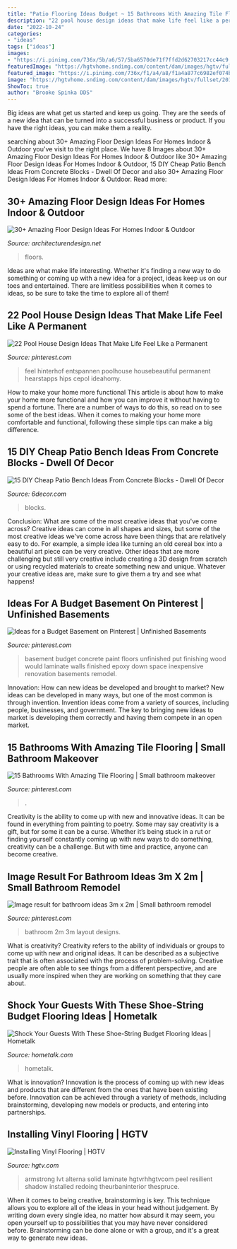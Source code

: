```yaml
---
title: "Patio Flooring Ideas Budget ~ 15 Bathrooms With Amazing Tile Flooring"
description: "22 pool house design ideas that make life feel like a permanent"
date: "2022-10-24"
categories:
- "ideas"
tags: ["ideas"]
images:
- "https://i.pinimg.com/736x/5b/a6/57/5ba6570de71f7ffd2d62703217cc44c9.jpg"
featuredImage: "https://hgtvhome.sndimg.com/content/dam/images/hgtv/fullset/2010/2/23/0/Armstrong_Vinyl-That-Looks-Like-Tile-2_s4x3.jpg.rend.hgtvcom.616.822.suffix/1400946954608.jpeg"
featured_image: "https://i.pinimg.com/736x/f1/a4/a8/f1a4a877c6982ef074b02d2fe1632de5.jpg"
image: "https://hgtvhome.sndimg.com/content/dam/images/hgtv/fullset/2010/2/23/0/Armstrong_Vinyl-That-Looks-Like-Tile-2_s4x3.jpg.rend.hgtvcom.616.822.suffix/1400946954608.jpeg"
ShowToc: true
author: "Brooke Spinka DDS"
---
```



Big ideas are what get us started and keep us going. They are the seeds of a new idea that can be turned into a successful business or product. If you have the right ideas, you can make them a reality.

	

		
searching about 30+ Amazing Floor Design Ideas For Homes Indoor &amp; Outdoor you've visit to the right place. We have 8 Images about 30+ Amazing Floor Design Ideas For Homes Indoor &amp; Outdoor like 30+ Amazing Floor Design Ideas For Homes Indoor &amp; Outdoor, 15 DIY Cheap Patio Bench Ideas From Concrete Blocks - Dwell Of Decor and also 30+ Amazing Floor Design Ideas For Homes Indoor &amp; Outdoor. Read more:
		
    
## 30+ Amazing Floor Design Ideas For Homes Indoor &amp; Outdoor

<img loading=lazy src="https://cdn.architecturendesign.net/wp-content/uploads/2015/08/AD-Indoor-Outdoor-Floor-Design-Ideas-24.jpg" onerror="this.onerror=null;this.src='https://tse2.mm.bing.net/th?id=OIP.I_f8WokE4LtwKIoGXFsWYAHaLJ&amp;pid=15.1';" alt="30+ Amazing Floor Design Ideas For Homes Indoor &amp; Outdoor">

_Source: architecturendesign.net_

>floors. 

	

Ideas are what make life interesting. Whether it's finding a new way to do something or coming up with a new idea for a project, ideas keep us on our toes and entertained. There are limitless possibilities when it comes to ideas, so be sure to take the time to explore all of them!

    
## 22 Pool House Design Ideas That Make Life Feel Like A Permanent

<img loading=lazy src="https://i.pinimg.com/736x/5b/a6/57/5ba6570de71f7ffd2d62703217cc44c9.jpg" onerror="this.onerror=null;this.src='https://tse1.mm.bing.net/th?id=OIP.NPMrO7H8cLOOdWnIj6C5OQHaLO&amp;pid=15.1';" alt="22 Pool House Design Ideas That Make Life Feel Like a Permanent">

_Source: pinterest.com_

>feel hinterhof entspannen poolhouse housebeautiful permanent hearstapps hips cepol ideahomy. 

	

How to make your home more functional
This article is about how to make your home more functional and how you can improve it without having to spend a fortune. There are a number of ways to do this, so read on to see some of the best ideas. When it comes to making your home more comfortable and functional, following these simple tips can make a big difference.

    
## 15 DIY Cheap Patio Bench Ideas From Concrete Blocks - Dwell Of Decor

<img loading=lazy src="https://1.bp.blogspot.com/-eoZa4fwDnic/WCksBu8Td2I/AAAAAAAAwQ4/UkuU11z2qT4o8GbH-Xyipq5jV4Z2YTtuACLcB/s1600/535353535.jpg" onerror="this.onerror=null;this.src='https://tse4.mm.bing.net/th?id=OIP.IOb1B4eYc7knGxOsrKx6iwHaHa&amp;pid=15.1';" alt="15 DIY Cheap Patio Bench Ideas From Concrete Blocks - Dwell Of Decor">

_Source: 6decor.com_

>blocks. 

	

Conclusion: What are some of the most creative ideas that you've come across?
Creative ideas can come in all shapes and sizes, but some of the most creative ideas we've come across have been things that are relatively easy to do. For example, a simple idea like turning an old cereal box into a beautiful art piece can be very creative. Other ideas that are more challenging but still very creative include creating a 3D design from scratch or using recycled materials to create something new and unique. Whatever your creative ideas are, make sure to give them a try and see what happens!

    
## Ideas For A Budget Basement On Pinterest | Unfinished Basements

<img loading=lazy src="https://s-media-cache-ak0.pinimg.com/originals/3c/68/04/3c6804aa4af1c55856463a654d1735fd.jpg" onerror="this.onerror=null;this.src='https://tse1.mm.bing.net/th?id=OIP.mNkpRhi9vmInMDxzzTkufQAAAA&amp;pid=15.1';" alt="Ideas for a Budget Basement on Pinterest | Unfinished Basements">

_Source: pinterest.com_

>basement budget concrete paint floors unfinished put finishing wood would laminate walls finished epoxy down space inexpensive renovation basements remodel. 

	

Innovation: How can new ideas be developed and brought to market?
New ideas can be developed in many ways, but one of the most common is through invention. Invention ideas come from a variety of sources, including people, businesses, and government. The key to bringing new ideas to market is developing them correctly and having them compete in an open market.

    
## 15 Bathrooms With Amazing Tile Flooring | Small Bathroom Makeover

<img loading=lazy src="https://i.pinimg.com/736x/f1/a4/a8/f1a4a877c6982ef074b02d2fe1632de5.jpg" onerror="this.onerror=null;this.src='https://tse4.mm.bing.net/th?id=OIP.y554JxdjryNz80X7Zg0mXgHaLH&amp;pid=15.1';" alt="15 Bathrooms With Amazing Tile Flooring | Small bathroom makeover">

_Source: pinterest.com_

>. 

	

Creativity is the ability to come up with new and innovative ideas. It can be found in everything from painting to poetry. Some may say creativity is a gift, but for some it can be a curse. Whether it’s being stuck in a rut or finding yourself constantly coming up with new ways to do something, creativity can be a challenge. But with time and practice, anyone can become creative.

    
## Image Result For Bathroom Ideas 3m X 2m | Small Bathroom Remodel

<img loading=lazy src="https://i.pinimg.com/736x/fa/9b/5f/fa9b5fc0c87b1dc488aab1e2fde3ad32.jpg" onerror="this.onerror=null;this.src='https://tse3.mm.bing.net/th?id=OIP.ys4jJ4mXel4gK6OqLbYEaAHaJ4&amp;pid=15.1';" alt="Image result for bathroom ideas 3m x 2m | Small bathroom remodel">

_Source: pinterest.com_

>bathroom 2m 3m layout designs. 

	

What is creativity?
Creativity refers to the ability of individuals or groups to come up with new and original ideas. It can be described as a subjective trait that is often associated with the process of problem-solving. Creative people are often able to see things from a different perspective, and are usually more inspired when they are working on something that they care about.

    
## Shock Your Guests With These Shoe-String Budget Flooring Ideas | Hometalk

<img loading=lazy src="https://cdn-fastly.hometalk.com/media/2016/10/06/3569377/s-shock-your-guests-with-these-shoe-string-budget-flooring-ideas-flooring.jpg?size=1600x1000&amp;nocrop=1" onerror="this.onerror=null;this.src='https://tse4.mm.bing.net/th?id=OIP.Lbkk5hoi5s0tkqkDW8MUVQHaNL&amp;pid=15.1';" alt="Shock Your Guests With These Shoe-String Budget Flooring Ideas | Hometalk">

_Source: hometalk.com_

>hometalk. 

	

What is innovation?
Innovation is the process of coming up with new ideas and products that are different from the ones that have been existing before. Innovation can be achieved through a variety of methods, including brainstorming, developing new models or products, and entering into partnerships.

    
## Installing Vinyl Flooring | HGTV

<img loading=lazy src="https://hgtvhome.sndimg.com/content/dam/images/hgtv/fullset/2010/2/23/0/Armstrong_Vinyl-That-Looks-Like-Tile-2_s4x3.jpg.rend.hgtvcom.616.822.suffix/1400946954608.jpeg" onerror="this.onerror=null;this.src='https://tse2.mm.bing.net/th?id=OIP.pU11OfEejjm56mPHd2ArsAHaJ4&amp;pid=15.1';" alt="Installing Vinyl Flooring | HGTV">

_Source: hgtv.com_

>armstrong lvt alterna solid laminate hgtvrhhgtvcom peel resilient shadow installed redoing theurbaninterior thespruce. 

	

When it comes to being creative, brainstorming is key. This technique allows you to explore all of the ideas in your head without judgement. By writing down every single idea, no matter how absurd it may seem, you open yourself up to possibilities that you may have never considered before. Brainstorming can be done alone or with a group, and it's a great way to generate new ideas.

